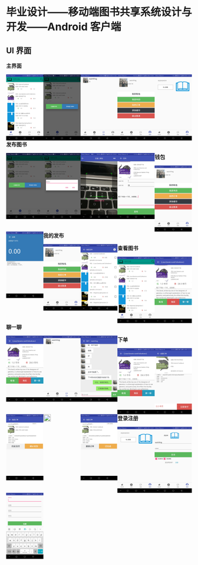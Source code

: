 # 毕业设计——移动端图书共享系统设计与开发——Android 客户端

## UI 界面

**主界面**

<img src="images/book_list.jpg" width="20%" height="20%" align="left">
<img src="images/release.jpg" width="20%" height="20%" align="left">
<img src="images/contact.jpg" width="20%" height="20%" align="left">
<img src="images/self_intro.jpg" width="20%" height="20%" align="left">
<img src="images/unlogin.jpg" width="20%" height="20%" align="left">

**发布图书**

<img src="images/release.jpg" width="20%" height="20%" align="left">
<img src="images/input_isbn.jpg" width="20%" height="20%" align="left">
<img src="images/scan.jpg" width="20%" height="20%" align="left">
<img src="images/release_form.jpg" width="20%" height="20%" align="left">

**钱包**

<img src="images/self_intro.jpg" width="20%" height="20%" align="left">
<img src="images/balance.jpg" width="20%" height="20%" align="left">

**我的发布**

<img src="images/self_intro.jpg" width="20%" height="20%" align="left">
<img src="images/myubook.jpg" width="20%" height="20%" align="left">

**查看图书**

<img src="images/book_list.jpg" width="20%" height="20%" align="left">
<img src="images/ubook_info.jpg" width="20%" height="20%" align="left">

**聊一聊**

<img src="images/ubook_info.jpg" width="20%" height="20%" align="left">
<img src="images/contact.jpg" width="20%" height="20%" align="left">
<img src="images/talk.jpg" width="20%" height="20%" align="left">

**下单**

<img src="images/ubook_info.jpg" width="20%" height="20%" align="left">
<img src="images/order.jpg" width="20%" height="20%" align="left">
<img src="images/unrecieved_order.jpg" width="20%" height="20%" align="left">
<img src="images/recieved_order.jpg" width="20%" height="20%" align="left">
<img src="images/completed_order.jpg" width="20%" height="20%" align="left">

**登录注册**

<img src="images/unlogin.jpg" width="20%" height="20%" align="left">
<img src="images/login.jpg" width="20%" height="20%" align="left">
<img src="images/register.jpg" width="20%" height="20%" align="left">





